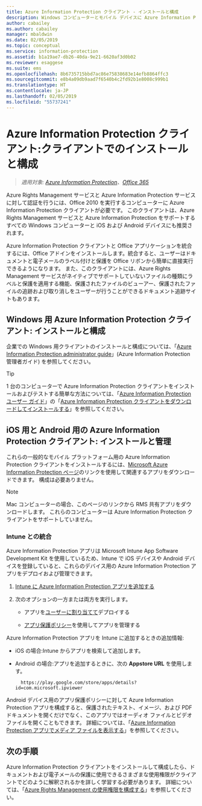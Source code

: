 ```yaml
---
title: Azure Information Protection クライアント - インストールと構成
description: Windows コンピューターとモバイル デバイスに Azure Information Protection クライアントをデプロイする場合の管理者向けの情報です。
author: cabailey
ms.author: cabailey
manager: mbaldwin
ms.date: 02/05/2019
ms.topic: conceptual
ms.service: information-protection
ms.assetid: b1a19ae7-db26-40da-9e21-6620af3d0b02
ms.reviewer: esaggese
ms.suite: ems
ms.openlocfilehash: 8b6735715bbd7ac86e75838683e14efb8864ffc3
ms.sourcegitcommit: e8b4a09db9aad7f6540b4c2fd92b1e8008c999b1
ms.translationtype: HT
ms.contentlocale: ja-JP
ms.lasthandoff: 02/05/2019
ms.locfileid: "55737241"
---
```

# <a name="azure-information-protection-client-installation-and-configuration-for-clients"></a>Azure Information Protection クライアント:クライアントでのインストールと構成

>*適用対象: [Azure Information Protection](https://azure.microsoft.com/pricing/details/information-protection)、[Office 365](https://download.microsoft.com/download/E/C/F/ECF42E71-4EC0-48FF-AA00-577AC14D5B5C/Azure_Information_Protection_licensing_datasheet_EN-US.pdf)*

Azure Rights Management サービスと Azure Information Protection サービスに対して認証を行うには、Office 2010 を実行するコンピューターに Azure Information Protection クライアントが必要です。 このクライアントは、Azure Rights Management サービスと Azure Information Protection をサポートするすべての Windows コンピューターと iOS および Android デバイスにも推奨されます。 

Azure Information Protection クライアントと Office アプリケーションを統合するには、Office アドインをインストールします。統合すると、ユーザーはドキュメントと電子メールのラベル付けと保護を Office リボンから簡単に直接実行できるようになります。 また、このクライアントには、Azure Rights Management サービスがネイティブでサポートしていないファイルの種類にラベルと保護を適用する機能、保護されたファイルのビューアー、保護されたファイルの追跡および取り消しをユーザーが行うことができるドキュメント追跡サイトもあります。

## <a name="the-azure-information-protection-client-for-windows-installation-and-configuration"></a>Windows 用 Azure Information Protection クライアント: インストールと構成

企業での Windows 用クライアントのインストールと構成については、「[Azure Information Protection administrator guide](./rms-client/client-admin-guide.md)」(Azure Information Protection 管理者ガイド) を参照してください。

> [!TIP]
> 1 台のコンピューターで Azure Information Protection クライアントをインストールおよびテストする簡単な方法については、「[Azure Information Protection ユーザー ガイド](./rms-client/client-user-guide.md)」の「[Azure Information Protection クライアントをダウンロードしてインストールする](./rms-client/install-client-app.md)」を参照してください。

## <a name="the-azure-information-protection-client-for-ios-and-android-installation-and-management"></a>iOS 用と Android 用の Azure Information Protection クライアント: インストールと管理

これらの一般的なモバイル プラットフォーム用の Azure Information Protection クライアントをインストールするには、[Microsoft Azure Information Protection ページ](https://go.microsoft.com/fwlink/?LinkId=303970)のリンクを使用して関連するアプリをダウンロードできます。 構成は必要ありません。

> [!NOTE]
> Mac コンピューターの場合、このページのリンクから RMS 共有アプリをダウンロードします。 これらのコンピューターは Azure Information Protection クライアントをサポートしていません。

### <a name="integration-with-intune"></a>Intune との統合

Azure Information Protection アプリは Microsoft Intune App Software Development Kit を使用しているため、Intune で iOS デバイスや Android デバイスを登録していると、これらのデバイス用の Azure Information Protection アプリをデプロイおよび管理できます。

1. [Intune に Azure Information Protection アプリを追加する](/intune/apps-add) 

2. 次のオプションの一方または両方を実行します。
    
    - アプリを[ユーザーに割り当てて](/intune/apps-deploy)デプロイする
    
    - [アプリ保護ポリシー](/intune/app-protection-policies)を使用してアプリを管理する

Azure Information Protection アプリを Intune に追加するときの追加情報:

- iOS の場合:Intune からアプリを検索して追加します。

- Android の場合:アプリを追加するときに、次の **Appstore URL** を使用します。
        
        https://play.google.com/store/apps/details?id=com.microsoft.ipviewer

Android デバイス用のアプリ保護ポリシーに対して Azure Information Protection アプリを構成すると、保護されたテキスト、イメージ、および PDF ドキュメントを開くだけでなく、このアプリではオーディオ ファイルとビデオ ファイルを開くこともできます。 詳細については、「[Azure Information Protection アプリでメディア ファイルを表示する](/intune/end-user-mam-apps-android#view-media-files-with-the-azure-information-protection-app)」を参照してください。

## <a name="next-steps"></a>次の手順

Azure Information Protection クライアントをインストールして構成したら、ドキュメントおよび電子メールの保護に使用できるさまざまな使用権限がクライアントでどのように解釈されるかを詳しく学習する必要があります。 詳細については、「[Azure Rights Management の使用権限を構成する](configure-usage-rights.md)」を参照してください。
